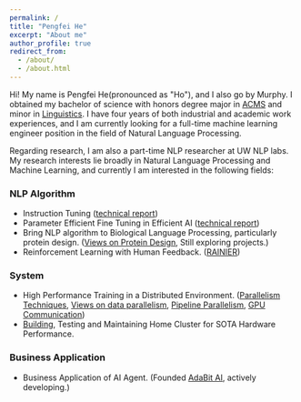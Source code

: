 ```yaml
---
permalink: /
title: "Pengfei He"
excerpt: "About me"
author_profile: true
redirect_from: 
  - /about/
  - /about.html
---
```


Hi! My name is Pengfei He(pronounced as "Ho"), and I also go by Murphy. I obtained my bachelor of science with honors degree major in [ACMS](https://acms.washington.edu) and minor in [Linguistics](https://linguistics.washington.edu).  I have four years of both industrial and academic work experiences, and I am currently looking for a full-time machine learning engineer position in the field of Natural Language Processing.

Regarding research, I am also a part-time NLP researcher at UW NLP labs. My research interests lie broadly in Natural Language Processing and Machine Learning, and currently I am interested in the following fields:

### NLP Algorithm
* Instruction Tuning ([technical report](https://arxiv.org/abs/2411.16775))
* Parameter Efficient Fine Tuning in Efficient AI ([technical report](https://arxiv.org/abs/2411.16775))
* Bring NLP algorithm to Biological Language Processing, particularly protein design. ([Views on Protein Design](), Still exploring projects.)
* Reinforcement Learning with Human Feedback. ([RAINIER](https://arxiv.org/abs/2210.03078))


### System
* High Performance Training in a Distributed Environment. ([Parallelism Techniques](https://hepengfei.ml/posts/2024-03-20-training_with_parallelism_1/), [Views on data parallelism](https://hepengfei.ml/posts/2024-03-20-data_parallelism/), [Pipeline Parallelism](), [GPU Communication]())
* [Building](https://hepengfei.ml/posts/2021-10-blog-post-4/), Testing and Maintaining Home Cluster for SOTA Hardware Performance.

### Business Application
* Business Application of AI Agent. (Founded [AdaBit AI](https://adabit.ai), actively developing.)
